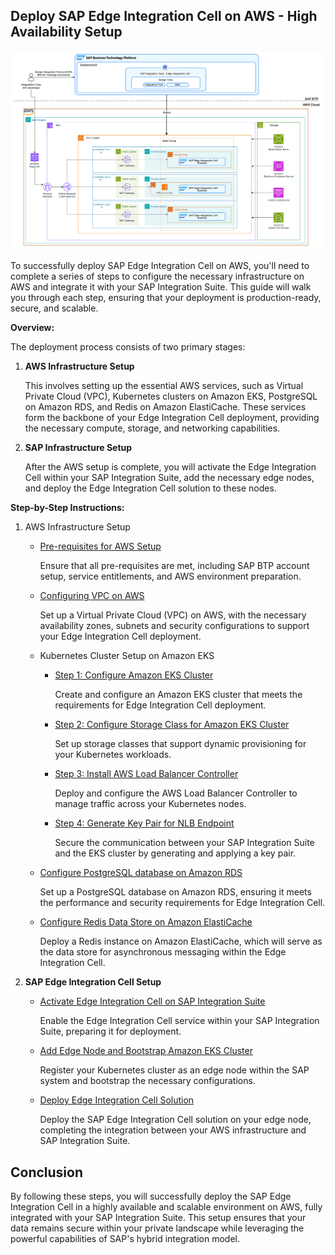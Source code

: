 ## Deploy SAP Edge Integration Cell on AWS - High Availability Setup

![Alt Text](/assets/sap/ha-mode/sap-edge-integration-cell-aws.png)

To successfully deploy SAP Edge Integration Cell on AWS, you'll need to complete a series of steps to configure the necessary infrastructure on AWS and integrate it with your SAP Integration Suite. This guide will walk you through each step, ensuring that your deployment is production-ready, secure, and scalable.

**Overview:**

The deployment process consists of two primary stages:

1. **AWS Infrastructure Setup**

   This involves setting up the essential AWS services, such as Virtual Private Cloud (VPC), Kubernetes clusters on Amazon EKS, PostgreSQL on Amazon RDS, and Redis on Amazon ElastiCache. These services form the backbone of your Edge Integration Cell deployment, providing the necessary compute, storage, and networking capabilities.

2. **SAP Infrastructure Setup**

   After the AWS setup is complete, you will activate the Edge Integration Cell within your SAP Integration Suite, add the necessary edge nodes, and deploy the Edge Integration Cell solution to these nodes.

**Step-by-Step Instructions:**

1. AWS Infrastructure Setup

   - [Pre-requisites for AWS Setup](/aws/high-availability-setup/step0-prerequisite.md)

     Ensure that all pre-requisites are met, including SAP BTP account setup, service entitlements, and AWS environment preparation.

   - [Configuring VPC on AWS](/aws/high-availability-setup/step1-configure-vpc.md)

     Set up a Virtual Private Cloud (VPC) on AWS, with the necessary availability zones, subnets and security configurations to support your Edge Integration Cell deployment.

   - Kubernetes Cluster Setup on Amazon EKS

     - [Step 1: Configure Amazon EKS Cluster](/aws/high-availability-setup/step2-configure-eks.md)

       Create and configure an Amazon EKS cluster that meets the requirements for Edge Integration Cell deployment.

     - [Step 2: Configure Storage Class for Amazon EKS Cluster](/aws/high-availability-setup/step3-configure-storage-class.md)

       Set up storage classes that support dynamic provisioning for your Kubernetes workloads.

     - [Step 3: Install AWS Load Balancer Controller](/aws/high-availability-setup/step4-configure-nlb-and-host-name.md)

       Deploy and configure the AWS Load Balancer Controller to manage traffic across your Kubernetes nodes.

     - [Step 4: Generate Key Pair for NLB Endpoint](/aws/high-availability-setup/step5-configure-domain-name-key-pair.md)

       Secure the communication between your SAP Integration Suite and the EKS cluster by generating and applying a key pair.

   - [Configure PostgreSQL database on Amazon RDS](/aws/high-availability-setup/step6-configure-rds.md)

     Set up a PostgreSQL database on Amazon RDS, ensuring it meets the performance and security requirements for Edge Integration Cell.

   - [Configure Redis Data Store on Amazon ElastiCache](/aws/high-availability-setup/step7-configure-redis.md)

     Deploy a Redis instance on Amazon ElastiCache, which will serve as the data store for asynchronous messaging within the Edge Integration Cell.

2. **SAP Edge Integration Cell Setup**

   - [Activate Edge Integration Cell on SAP Integration Suite](/sap/high-availability-setup/step1-activate-edge-integration-cell.md)

     Enable the Edge Integration Cell service within your SAP Integration Suite, preparing it for deployment.

   - [Add Edge Node and Bootstrap Amazon EKS Cluster](/sap/high-availability-setup/step2-add-edge-node.md)

     Register your Kubernetes cluster as an edge node within the SAP system and bootstrap the necessary configurations.

   - [Deploy Edge Integration Cell Solution](/sap/high-availability-setup/step3-deploy-edge-integration-cell-solution.md)

     Deploy the SAP Edge Integration Cell solution on your edge node, completing the integration between your AWS infrastructure and SAP Integration Suite.

## Conclusion

By following these steps, you will successfully deploy the SAP Edge Integration Cell in a highly available and scalable environment on AWS, fully integrated with your SAP Integration Suite. This setup ensures that your data remains secure within your private landscape while leveraging the powerful capabilities of SAP's hybrid integration model.
